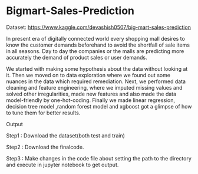 # Bigmart-Sales-Prediction

Dataset: https://www.kaggle.com/devashish0507/big-mart-sales-prediction

In present era of digitally connected world every shopping mall desires to know the customer demands beforehand to avoid the shortfall of sale items in all seasons. Day to day the companies or the malls are predicting more accurately the demand of product sales or user demands. 

We started with making some hypothesis about the data without looking at it. Then we moved on to data exploration where we found out some nuances in the data which required remediation. Next, we performed data cleaning and feature engineering, where we imputed missing values and solved other irregularities, made new features and also made the data model-friendly by one-hot-coding. Finally we made linear regression, decision tree model ,random forest model and xgboost got a glimpse of how to tune them for better results.

Output

Step1 : Download the dataset(both test and train)

Step2 : Download the finalcode.

Step3 : Make changes in the code file about setting the path to the directory and execute in jupyter notebook to get output.



